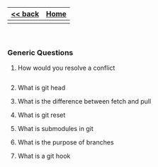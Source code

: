 
<style> 
 .markdown-body table {
   margin-bottom: -40px;
 }
 
 .markdown-body tbody {
    border-top: 2px solid #FFFFFF;
    border-bottom: 2px solid #FFFFFF;
    background-color: #FFFFFF;
}
 
.markdown-body td {
    border-right: 1px solid #FFFFFF;
    border-bottom: 1px solid #FFFFFF;
    padding: 5px;
}
</style>

| [<< back](../)                  | [Home](https://daniel-jb.github.io/CoderDojo)      |
| -------------                   | -----:                                             |
|              |       |

<br />

### Generic Questions
1) How would you resolve a conflict
```Git

```

2) What is git head

3) What is the difference between fetch and pull

4) What is git reset

5) What is submodules in git

6) What is the purpose of branches

7) What is a git hook
